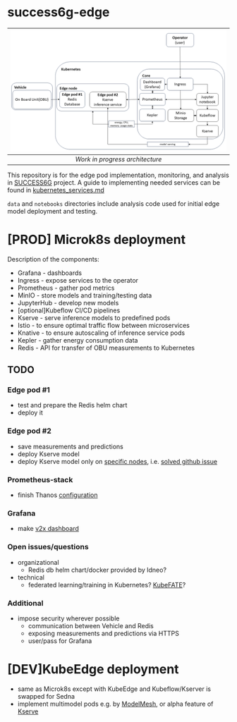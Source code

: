 # success6g-edge

| ![Work_in_progress_architecture](img/success6g_edge_architecture.png "Work in progress architecture") |
| :---------------------------------------------------------------------------------------------------: |
|                                    *Work in progress architecture*                                    |

This repository is for the edge pod implementation, monitoring, and analysis in [SUCCESS6G](https://success-6g-project.cttc.es/) project.
A guide to implementing needed services can be found in [kubernetes_services.md](kubernetes_services.md)

`data` and `notebooks` directories include analysis code used for initial edge model deployment and testing.

# [PROD] Microk8s deployment
Description of the components:
* Grafana - dashboards
* Ingress - expose services to the operator
* Prometheus - gather pod metrics
* MinIO - store models and training/testing data
* JupyterHub - develop new models
* [optional]Kubeflow CI/CD pipelines
* Kserve - serve inference models to predefined pods
* Istio - to ensure optimal traffic flow between microservices
* Knative - to ensure autoscaling of inference service pods
* Kepler - gather energy consumption data
* Redis - API for transfer of OBU measurements to Kubernetes

## TODO

### Edge pod \#1
* test and prepare the Redis helm chart
* deploy it

### Edge pod \#2
* save measurements and predictions
* deploy Kserve model
* deploy Kserve model only on [specific nodes](https://kubernetes.io/docs/concepts/scheduling-eviction/assign-pod-node/), i.e. [solved github issue](https://github.com/kserve/kserve/issues/730)

### Prometheus-stack
* finish Thanos [configuration](/configs/prometheus_stack.yaml)

### Grafana
* make [v2x dashboard](/configs/v2x_dashboard.json)

### Open issues/questions
* organizational
  * Redis db helm chart/docker provided by Idneo?
* technical
  * federated learning/training in Kubernetes? [KubeFATE](https://github.com/FederatedAI/KubeFATE)?

### Additional
* impose security wherever possible
  * communication between Vehicle and Redis
  * exposing measurements and predictions via HTTPS
  * user/pass for Grafana

# [DEV]KubeEdge deployment
* same as Microk8s except with KubeEdge and Kubeflow/Kserver is swapped for Sedna
* implement multimodel pods e.g. by [ModelMesh](https://github.com/kserve/modelmesh-serving), or alpha feature of [Kserve](https://github.com/kserve/kserve/blob/master/docs/MULTIMODELSERVING_GUIDE.md)